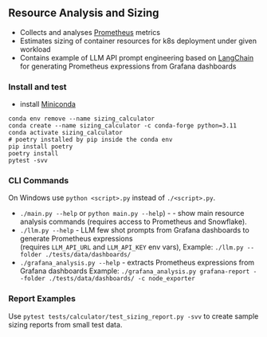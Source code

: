 ## Resource Analysis and Sizing

* Collects and analyses [Prometheus](https://prometheus.io/) metrics
* Estimates sizing of container resources for k8s deployment under given workload
* Contains example of LLM API prompt engineering based on [LangChain](https://www.langchain.com/) for
  generating Prometheus expressions from Grafana dashboards

### Install and test

* install [Miniconda](https://docs.conda.io/en/latest/miniconda.html)

```shell
conda env remove --name sizing_calculator
conda create --name sizing_calculator -c conda-forge python=3.11
conda activate sizing_calculator
# poetry installed by pip inside the conda env
pip install poetry
poetry install
pytest -svv
```

### CLI Commands

On Windows use `python <script>.py` instead of `./<script>.py`.

* `./main.py --help` or `python main.py --help`) - - show main resource analysis commands
  (requires access to Prometheus and Snowflake).
* `./llm.py --help` - LLM few shot prompts from Grafana dashboards to generate Prometheus expressions  
  (requires `LLM_API_URL` and `LLM_API_KEY` env vars), Example: `./llm.py --folder ./tests/data/dashboards/`
* `./grafana_analysis.py --help` - extracts Prometheus expressions from Grafana dashboards
  Example: `./grafana_analysis.py grafana-report --folder ./tests/data/dashboards/ -c node_exporter`

### Report Examples

Use `pytest tests/calculator/test_sizing_report.py -svv` to create sample sizing reports from small test data.